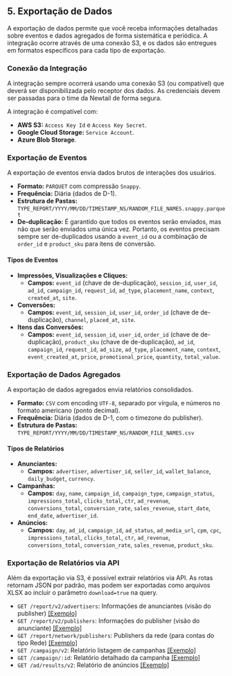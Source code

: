 ## 5. Exportação de Dados

A exportação de dados permite que você receba informações detalhadas sobre eventos e dados agregados de forma sistemática e periódica. A integração ocorre através de uma conexão S3, e os dados são entregues em formatos específicos para cada tipo de exportação.

### Conexão da Integração

A integração sempre ocorrerá usando uma conexão S3 (ou compatível) que deverá ser disponibilizada pelo receptor dos dados. As credenciais devem ser passadas para o time da Newtail de forma segura.

A integração é compatível com:

*   **AWS S3:** `Access Key Id` e `Access Key Secret`.
*   **Google Cloud Storage:** `Service Account`.
*   **Azure Blob Storage**.

### Exportação de Eventos

A exportação de eventos envia dados brutos de interações dos usuários.

*   **Formato:** `PARQUET` com compressão `Snappy`.
*   **Frequência:** Diária (dados de D-1).
*   **Estrutura de Pastas:** `TYPE_REPORT/YYYY/MM/DD/TIMESTAMP_NS/RANDOM_FILE_NAMES.snappy.parquet`
*   **De-duplicação:** É garantido que todos os eventos serão enviados, mas não que serão enviados uma única vez. Portanto, os eventos precisam sempre ser de-duplicados usando a `event_id` ou a combinação de `order_id` e `product_sku` para itens de conversão.

#### Tipos de Eventos

*   **Impressões, Visualizações e Cliques:**
    *   **Campos:** `event_id` (chave de de-duplicação), `session_id`, `user_id`, `ad_id`, `campaign_id`, `request_id`, `ad_type`, `placement_name`, `context`, `created_at`, `site`.
*   **Conversões:**
    *   **Campos:** `event_id`, `session_id`, `user_id`, `order_id` (chave de de-duplicação), `channel`, `placed_at`, `site`.
*   **Itens das Conversões:**
    *   **Campos:** `event_id`, `session_id`, `user_id`, `order_id` (chave de de-duplicação), `product_sku` (chave de de-duplicação), `ad_id`, `campaign_id`, `request_id`, `ad_size`, `ad_type`, `placement_name`, `context`, `event_created_at`, `price`, `promotional_price`, `quantity`, `total_value`.

### Exportação de Dados Agregados

A exportação de dados agregados envia relatórios consolidados.

*   **Formato:** `CSV` com encoding `UTF-8`, separado por vírgula, e números no formato americano (ponto decimal).
*   **Frequência:** Diária (dados de D-1, com o timezone do publisher).
*   **Estrutura de Pastas:** `TYPE_REPORT/YYYY/MM/DD/TIMESTAMP_NS/RANDOM_FILE_NAMES.csv`

#### Tipos de Relatórios

*   **Anunciantes:**
    *   **Campos:** `advertiser`, `advertiser_id`, `seller_id`, `wallet_balance`, `daily_budget`, `currency`.
*   **Campanhas:**
    *   **Campos:** `day`, `name`, `campaign_id`, `campaign_type`, `campaign_status`, `impressions_total`, `clicks_total`, `ctr`, `ad_revenue`, `conversions_total`, `conversion_rate`, `sales_revenue`, `start_date`, `end_date`, `advertiser_id`.
*   **Anúncios:**
    *   **Campos:** `day`, `ad_id`, `campaign_id`, `ad_status`, `ad_media_url`, `cpm`, `cpc`, `impressions_total`, `clicks_total`, `ctr`, `ad_revenue`, `conversions_total`, `conversion_rate`, `sales_revenue`, `product_sku`.

### Exportação de Relatórios via API

Além da exportação via S3, é possível extrair relatórios via API. As rotas retornam JSON por padrão, mas podem ser exportadas como arquivos XLSX ao incluir o parâmetro `download=true` na query.

* `GET /report/v2/advertisers`: Informações de anunciantes (visão do publisher) [[Exemplo]](../../examples/EXPORT_ADVERTISER_DATA.md)
* `GET /report/v2/publishers`: Informações do publisher (visão do anunciante) [[Exemplo]](../../examples/EXPORT_PUBLISHER_DATA.md)
* `GET /report/network/publishers`: Publishers da rede (para contas do tipo Rede) [[Exemplo]](../../examples/EXPORT_NETWORK_PUBLISHERS_DATA.md)
* `GET /campaign/v2`: Relatório listagem de campanhas [[Exemplo]](../../examples/EXPORT_CAMPAIGNS_LIST_DATA.md)
* `GET /campaign/:id`: Relatório detalhado da campanha [[Exemplo]](../../examples/EXPORT_CAMPAIGN_DATA.md)
* `GET /ad/results/v2`: Relatório de anúncios [[Exemplo]](../../examples/EXPORT_ADS_DATA.md)